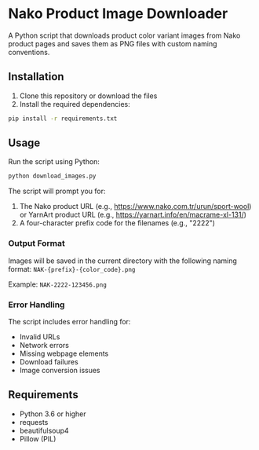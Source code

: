 # Nako Product Image Downloader

A Python script that downloads product color variant images from Nako product pages and saves them as PNG files with custom naming conventions.

## Installation

1. Clone this repository or download the files
2. Install the required dependencies:
```bash
pip install -r requirements.txt
```

## Usage

Run the script using Python:
```bash
python download_images.py
```

The script will prompt you for:
1. The Nako product URL (e.g., https://www.nako.com.tr/urun/sport-wool) or YarnArt product URL (e.g., https://yarnart.info/en/macrame-xl-131/)
2. A four-character prefix code for the filenames (e.g., "2222")

### Output Format

Images will be saved in the current directory with the following naming format:
`NAK-{prefix}-{color_code}.png`

Example: `NAK-2222-123456.png`

### Error Handling

The script includes error handling for:
- Invalid URLs
- Network errors
- Missing webpage elements
- Download failures
- Image conversion issues

## Requirements

- Python 3.6 or higher
- requests
- beautifulsoup4
- Pillow (PIL) 